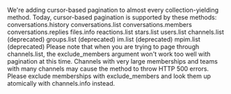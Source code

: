 We're adding cursor-based pagination to almost every collection-yielding method.
Today, cursor-based pagination is supported by these methods:
conversations.history
conversations.list
conversations.members
conversations.replies
files.info
reactions.list
stars.list
users.list
channels.list (deprecated)
groups.list (deprecated)
im.list (deprecated)
mpim.list (deprecated)
Please note that when you are trying to page through channels.list, the exclude_members argument won't work too well with pagination at this time. Channels with very large memberships and teams with many channels may cause the method to throw HTTP 500 errors. Please exclude memberships with exclude_members and look them up atomically with channels.info instead.
